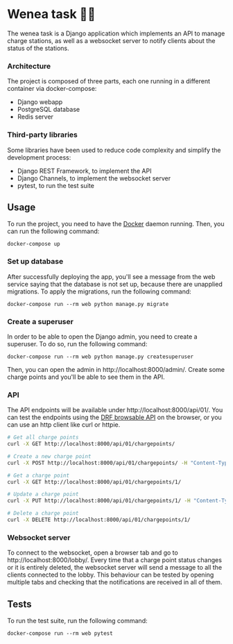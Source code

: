 # Wenea task 🚗🔌

The wenea task is a Django application which implements an API to manage charge stations, as well as a websocket server 
to notify clients about the status of the stations.

### Architecture

The project is composed of three parts, each one running in a different container via docker-compose:

* Django webapp
* PostgreSQL database
* Redis server

### Third-party libraries

Some libraries have been used to reduce code complexity and simplify the development process:

* Django REST Framework, to implement the API
* Django Channels, to implement the websocket server
* pytest, to run the test suite

## Usage

To run the project, you need to have the [Docker](https://docs.docker.com/) daemon running. Then, you can run the
following command:

    docker-compose up

### Set up database

After successfully deploying the app, you'll see a message from the web service saying that the database is not set up, 
because there are unapplied migrations. To apply the migrations, run the following command:

    docker-compose run --rm web python manage.py migrate

### Create a superuser

In order to be able to open the Django admin, you need to create a superuser. To do so, run the following command:

    docker-compose run --rm web python manage.py createsuperuser

Then, you can open the admin in http://localhost:8000/admin/. Create some charge points and you'll be able to see them
in the API.

### API

The API endpoints will be available under http://localhost:8000/api/01/. You can test the endpoints using the 
[DRF browsable API](http://localhost:8000/api/01/chargepoints/) on the browser, or you can use an http client like curl 
or httpie.

```bash
# Get all charge points
curl -X GET http://localhost:8000/api/01/chargepoints/

# Create a new charge point
curl -X POST http://localhost:8000/api/01/chargepoints/ -H "Content-Type: application/json" -d '{"name": "CP1"}'

# Get a charge point
curl -X GET http://localhost:8000/api/01/chargepoints/1/

# Update a charge point
curl -X PUT http://localhost:8000/api/01/chargepoints/1/ -H "Content-Type: application/json" -d '{"name": "CP1", "status": "CHARGING"}'

# Delete a charge point
curl -X DELETE http://localhost:8000/api/01/chargepoints/1/
```

### Websocket server

To connect to the websocket, open a browser tab and go to http://localhost:8000/lobby/. Every time that a charge point 
status changes or it is entirely deleted, the websocket server will send a message to all the clients connected to the 
lobby. This behaviour can be tested by opening multiple tabs and checking that the notifications are received in all of 
them. 

## Tests

To run the test suite, run the following command:

    docker-compose run --rm web pytest
